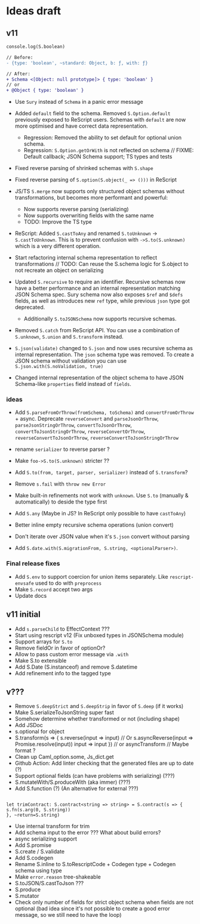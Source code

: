 # Ideas draft

## v11

```diff
console.log(S.boolean)

// Before:
- {type: 'boolean', ~standard: Object, b: ƒ, with: ƒ}

// After:
+ Schema <[Object: null prototype]> { type: 'boolean' }
// or
+ @Object { type: 'boolean' }
```

- Use `Sury` instead of `Schema` in a panic error message
- Added `default` field to the schema. Removed `S.Option.default` previously exposed to ReScript users. Schemas with `default` are now more optimised and have correct data representation.

  - Regression: Removed the ability to set default for optional union schema.
  - Regression: `S.Option.getOrWith` is not reflected on schema
    // FIXME: Default callback; JSON Schema support; TS types and tests

- Fixed reverse parsing of shrinked schemas with `S.shape`
- Fixed reverse parsing of `S.option(S.object(_ => ()))` in ReScript

- JS/TS `S.merge` now supports only structured object schemas without transformations, but becomes more performant and powerful:

  - Now supports reverse parsing (serializing)
  - Now supports overwriting fields with the same name
  - TODO: Improve the TS type

- ReScript: Added `S.castToAny` and renamed `S.toUnknown` -> `S.castToUnknown`. This is to prevent confusion with `->S.to(S.unknown)` which is a very different operation.

- Start refactoring internal schema representation to reflect transformations
  // TODO: Can reuse the S.schema logic for S.object to not recreate an object on serializing

- Updated `S.recursive` to require an identifier. Recursive schemas now have a better performance and an internal representation matching JSON Schema spec. Sury schema now also exposes `$ref` and `$defs` fields, as well as introduces new `ref` type, while previous `json` type got deprecated.

  - Additionally `S.toJSONSchema` now supports recursive schemas.

- Removed `S.catch` from ReScript API. You can use a combination of `S.unknown`, `S.union` and `S.transform` instead.

- `S.json(validate)` changed to `S.json` and now uses recursive schema as internal representation. The `json` schema type was removed. To create a JSON schema without validation you can use `S.json.with(S.noValidation, true)`

- Changed internal representation of the object schema to have JSON Schema-like `properties` field instead of `fields`.

### ideas

- Add `S.parseFromOrThrow(fromSchema, toSchema)` and `convertFromOrThrow` + async.
  Deprecate `reverseConvert` and `parseJsonOrThrow`, `parseJsonStringOrThrow`, `convertToJsonOrThrow`, `convertToJsonStringOrThrow`, `reverseConvertOrThrow`, `reverseConvertToJsonOrThrow`, `reverseConvertToJsonStringOrThrow`

- rename `serializer` to reverse parser ?
- Make `foo->S.to(S.unknown)` stricter ??

- Add `S.to(from, target, parser, serializer)` instead of `S.transform`?
- Remove `s.fail` with `throw new Error`
- Make built-in refinements not work with `unknown`. Use `S.to` (manually & automatically) to deside the type first
- Add `S.any` (Maybe in JS? In ReScript only possible to have `castToAny`)
- Better inline empty recursive schema operations (union convert)
- Don't iterate over JSON value when it's `S.json` convert without parsing
- Add `S.date.with(S.migrationFrom, S.string, <optionalParser>)`.

### Final release fixes

- Add `S.env` to support coercion for union items separately. Like `rescript-envsafe` used to do with `preprocess`
- Make `S.record` accept two args
- Update docs

## v11 initial

- Add `s.parseChild` to EffectContext ???
- Start using rescript v12 (Fix unboxed types in JSONSchema module)
- Support arrays for `S.to`
- Remove fieldOr in favor of optionOr?
- Allow to pass custom error message via `.with`
- Make S.to extensible
- Add S.Date (S.instanceof) and remove S.datetime
- Add refinement info to the tagged type

## v???

- Remove `S.deepStrict` and `S.deepStrip` in favor of `S.deep` (if it works)
- Make S.serializeToJsonString super fast
- Somehow determine whether transformed or not (including shape)
- Add JSDoc
- s.optional for object
- S.transform(s => {
  s.reverse(input => input) // Or s.asyncReverse(input => Promise.resolve(input))
  input => input
  }) // or asyncTransform // Maybe format ?
- Clean up Caml_option.some, Js_dict.get
- Github Action: Add linter checking that the generated files are up to date (?)
- Support optional fields (can have problems with serializing) (???)
- S.mutateWith/S.produceWith (aka immer) (???)
- Add S.function (?) (An alternative for external ???)

```

let trimContract: S.contract<string => string> = S.contract(s => {
s.fn(s.arg(0, S.string))
}, ~return=S.string)

```

- Use internal transform for trim
- Add schema input to the error ??? What about build errors?
- async serializing support
- Add S.promise
- S.create / S.validate
- Add S.codegen
- Rename S.inline to S.toRescriptCode + Codegen type + Codegen schema using type
- Make `error.reason` tree-shakeable
- S.toJSON/S.castToJson ???
- S.produce
- S.mutator
- Check only number of fields for strict object schema when fields are not optional (bad idea since it's not possible to create a good error message, so we still need to have the loop)

```

```
